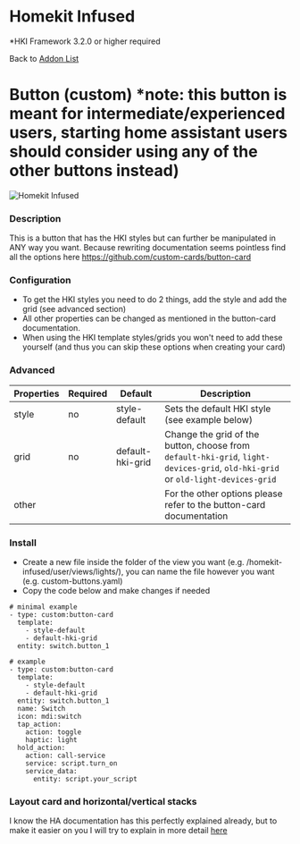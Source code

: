 # Homekit Infused
*HKI Framework 3.2.0 or higher required

Back to [Addon List](../addon_list.md)

# Button (custom) *note: this button is meant for intermediate/experienced users, starting home assistant users should consider using any of the other buttons instead)

![Homekit Infused](../images/button-switch.png)

### Description
This is a button that has the HKI styles but can further be manipulated in ANY way you want. Because rewriting documentation seems pointless find all the options here https://github.com/custom-cards/button-card

### Configuration
- To get the HKI styles you need to do 2 things, add the style and add the grid (see advanced section)
- All other properties can be changed as mentioned in the button-card documentation.
- When using the HKI template styles/grids you won't need to add these yourself (and thus you can skip these options when creating your card)

### Advanced

| Properties | Required | Default | Description |
|----------------------------------|-------------|----------------------------------|----------------------------------------------------------------------------------------------------------------------------------------------------------------------|
| style | no | style-default | Sets the default HKI style (see example below) |
| grid | no | default-hki-grid | Change the grid of the button, choose from `default-hki-grid`, `light-devices-grid`, `old-hki-grid` or `old-light-devices-grid` |
| other |  |  | For the other options please refer to the button-card documentation |

### Install
- Create a new file inside the folder of the view you want (e.g. /homekit-infused/user/views/lights/), you can name the file however you want (e.g. custom-buttons.yaml)
- Copy the code below and make changes if needed

```
# minimal example
- type: custom:button-card
  template:
    - style-default
    - default-hki-grid
  entity: switch.button_1
```
```
# example
- type: custom:button-card
  template:
    - style-default
    - default-hki-grid
  entity: switch.button_1
  name: Switch
  icon: mdi:switch
  tap_action:
    action: toggle
    haptic: light
  hold_action:
    action: call-service
    service: script.turn_on
    service_data:
      entity: script.your_script
```

### Layout card and horizontal/vertical stacks
I know the HA documentation has this perfectly explained already, but to make it easier on you I will try to explain in more detail [here](../addons/stacks.md)
